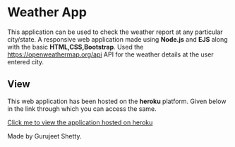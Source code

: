 # Weather App
This application can be used to check the weather report at any particular city/state.
A  responsive web application made using **Node.js** and **EJS** along with the basic **HTML,CSS,Bootstrap**.
Used the https://openweathermap.org/api API for the weather details at the user entered city.



## View

This web application has been hosted on the **heroku** platform. Given below in the link through which you can access the same.

[Click me to view the application hosted on heroku](https://weather-gruxic.herokuapp.com/)

Made by Gurujeet Shetty.

